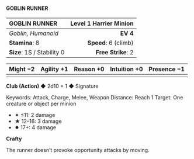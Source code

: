 #### GOBLIN RUNNER

| GOBLIN RUNNER              | **Level 1 Harrier Minion** |
| :------------------------- | -------------------------: |
| *Goblin, Humanoid*         |                   **EV 4** |
| **Stamina**: 8             |       **Speed**: 6 (climb) |
| **Size**: 1S / Stability 0 |         **Free Strike**: 2 |

| **Might** −2 | **Agility** +1 | **Reason** +0 | **Intuition** +0 | **Presence** −1 |
| ------------ | -------------- | ------------- | ---------------- | --------------- |
|              |                |               |                  |                 |

**Club (Action)** ◆ 2d10 + 1 ◆ Signature

Keywords: Attack, Charge, Melee, Weapon
Distance: Reach 1
Target: One creature or object per minion

- ✦ ≤11: 2 damage
- ★ 12–16: 3 damage
- ✸ 17+: 4 damage

**Crafty**

The runner doesn’t provoke opportunity attacks by moving.
